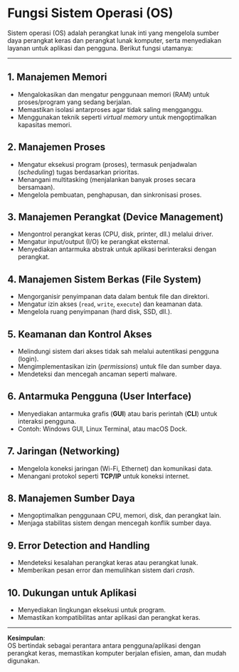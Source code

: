 # Fungsi Sistem Operasi (OS)

Sistem operasi (OS) adalah perangkat lunak inti yang mengelola sumber daya perangkat keras dan perangkat lunak komputer, serta menyediakan layanan untuk aplikasi dan pengguna. Berikut fungsi utamanya:

---

## 1. Manajemen Memori  
- Mengalokasikan dan mengatur penggunaan memori (RAM) untuk proses/program yang sedang berjalan.  
- Memastikan isolasi antarproses agar tidak saling mengganggu.  
- Menggunakan teknik seperti *virtual memory* untuk mengoptimalkan kapasitas memori.

## 2. Manajemen Proses  
- Mengatur eksekusi program (proses), termasuk penjadwalan (*scheduling*) tugas berdasarkan prioritas.  
- Menangani multitasking (menjalankan banyak proses secara bersamaan).  
- Mengelola pembuatan, penghapusan, dan sinkronisasi proses.

## 3. Manajemen Perangkat (Device Management)  
- Mengontrol perangkat keras (CPU, disk, printer, dll.) melalui driver.  
- Mengatur input/output (I/O) ke perangkat eksternal.  
- Menyediakan antarmuka abstrak untuk aplikasi berinteraksi dengan perangkat.

## 4. Manajemen Sistem Berkas (File System)  
- Mengorganisir penyimpanan data dalam bentuk file dan direktori.  
- Mengatur izin akses (`read`, `write`, `execute`) dan keamanan data.  
- Mengelola ruang penyimpanan (hard disk, SSD, dll.).

## 5. Keamanan dan Kontrol Akses  
- Melindungi sistem dari akses tidak sah melalui autentikasi pengguna (login).  
- Mengimplementasikan izin (*permissions*) untuk file dan sumber daya.  
- Mendeteksi dan mencegah ancaman seperti malware.

## 6. Antarmuka Pengguna (User Interface)  
- Menyediakan antarmuka grafis (**GUI**) atau baris perintah (**CLI**) untuk interaksi pengguna.  
- Contoh: Windows GUI, Linux Terminal, atau macOS Dock.

## 7. Jaringan (Networking)  
- Mengelola koneksi jaringan (Wi-Fi, Ethernet) dan komunikasi data.  
- Menangani protokol seperti **TCP/IP** untuk koneksi internet.

## 8. Manajemen Sumber Daya  
- Mengoptimalkan penggunaan CPU, memori, disk, dan perangkat lain.  
- Menjaga stabilitas sistem dengan mencegah konflik sumber daya.

## 9. Error Detection and Handling  
- Mendeteksi kesalahan perangkat keras atau perangkat lunak.  
- Memberikan pesan error dan memulihkan sistem dari *crash*.

## 10. Dukungan untuk Aplikasi  
- Menyediakan lingkungan eksekusi untuk program.  
- Memastikan kompatibilitas antar aplikasi dan perangkat keras.

---

**Kesimpulan**:  
OS bertindak sebagai perantara antara pengguna/aplikasi dengan perangkat keras, memastikan komputer berjalan efisien, aman, dan mudah digunakan.

